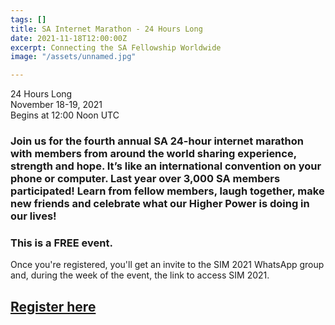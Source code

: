 ```yaml
---
tags: []
title: SA Internet Marathon - 24 Hours Long
date: 2021-11-18T12:00:00Z
excerpt: Connecting the SA Fellowship Worldwide
image: "/assets/unnamed.jpg"

---
```

24 Hours Long  
November 18-19, 2021  
Begins at 12:00 Noon UTC

### Join us for the fourth annual SA 24-hour internet marathon with members from around the world sharing experience, strength and hope. It’s like an international convention on your phone or computer. Last year over 3,000 SA members participated! Learn from fellow members, laugh together, make new friends and celebrate what our Higher Power is doing in our lives!

### **This is a FREE event.**  
Once you're registered, you'll get an invite to the SIM 2021 WhatsApp group and, during the week of the event, the link to access SIM 2021.

## [**Register here**](https://simhp.us16.list-manage.com/track/click?u=f4dd9312a0931b905af5c8e54&id=27cc3da6b2&e=262ce2b78e)